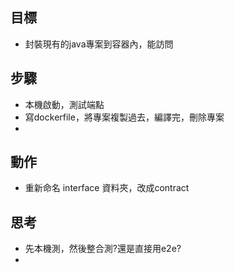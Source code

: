 ## 目標
- 封裝現有的java專案到容器內，能訪問

## 步驟
- 本機啟動，測試端點
- 寫dockerfile，將專案複製過去，編譯完，刪除專案
- 
## 動作
- 重新命名 interface 資料夾，改成contract 
## 思考
- 先本機測，然後整合測?還是直接用e2e?
- 